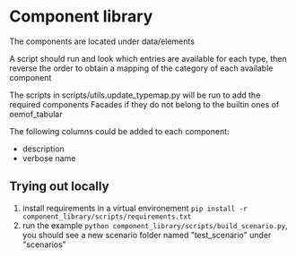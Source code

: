 # Component library

The components are located under data/elements

A script should run and look which entries are available for each type, then reverse the order to obtain a mapping of the category of each available component

The scripts in scripts/utils.update_typemap.py will be run to add the required components Facades if they do not belong to the builtin ones of oemof_tabular

The following columns could be added to each component:
- description
- verbose name

## Trying out locally
1. install requirements in a virtual environement `pip install -r component_library/scripts/requirements.txt`
2. run the example `python component_library/scripts/build_scenario.py`, you should see a new scenario folder named "test_scenario" under "scenarios"
